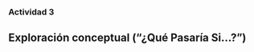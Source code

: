 ### Actividad 3

## Exploración conceptual (“¿Qué Pasaría Si…?”)






































































